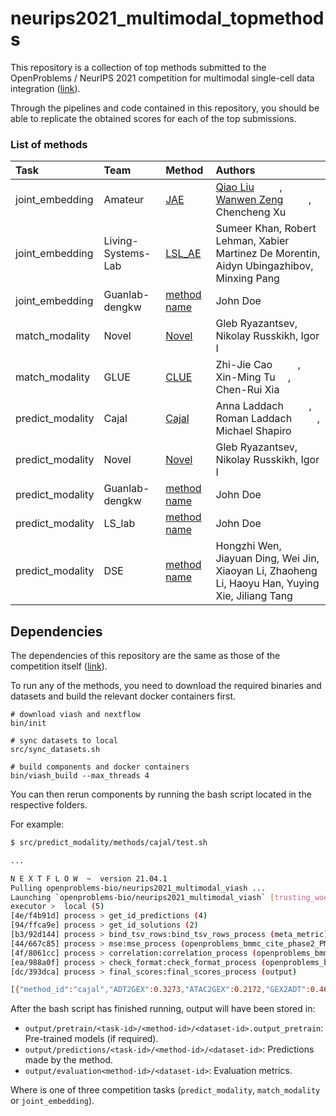 
<!-- README.md is generated from README.Rmd. Please edit that file -->

# neurips2021\_multimodal\_topmethods

This repository is a collection of top methods submitted to the
OpenProblems / NeurIPS 2021 competition for multimodal single-cell data
integration ([link](https://openproblems.bio/neurips_2021/)).

Through the pipelines and code contained in this repository, you should
be able to replicate the obtained scores for each of the top
submissions.

### List of methods

| Task              | Team               | Method                                                                         | Authors                                                                                                                                                                                                                                                                                                                                                                                                                                                                                                                                                                                                                                                                                                                |
|:------------------|:-------------------|:-------------------------------------------------------------------------------|:-----------------------------------------------------------------------------------------------------------------------------------------------------------------------------------------------------------------------------------------------------------------------------------------------------------------------------------------------------------------------------------------------------------------------------------------------------------------------------------------------------------------------------------------------------------------------------------------------------------------------------------------------------------------------------------------------------------------------|
| joint\_embedding  | Amateur            | [JAE](src/joint_embedding/methods/jae/run/config.vsh.yaml)                     | <a href='http://liuqiao.me'>Qiao Liu</a> <a href='https://orcid.org/0000-0002-9781-3360'><img src='resources/orcid_id.svg' height='16'></a> <a href='https://github.com/'><img src='resources/github_mark.svg' height='16'></a>, <a href='https://scholar.google.com/citations?user=MbeOhkgAAAAJ&hl=zh-CN'>Wanwen Zeng</a> <a href='https://orcid.org/0000-0003-3426-0890'><img src='resources/orcid_id.svg' height='16'></a> <a href='https://github.com/'><img src='resources/github_mark.svg' height='16'></a>, Chencheng Xu <a href='https://orcid.org/0000-0002-2262-6966'><img src='resources/orcid_id.svg' height='16'></a> <a href='https://github.com/'><img src='resources/github_mark.svg' height='16'></a> |
| joint\_embedding  | Living-Systems-Lab | [LSL\_AE](src/joint_embedding/methods/lsl_ae/run/config.vsh.yaml)              | Sumeer Khan, Robert Lehman, Xabier Martinez De Morentin, Aidyn Ubingazhibov, Minxing Pang                                                                                                                                                                                                                                                                                                                                                                                                                                                                                                                                                                                                                              |
| joint\_embedding  | Guanlab-dengkw     | [method name](src/joint_embedding/methods/Guanlab-dengkw/run/config.vsh.yaml)  | John Doe <a href='https://orcid.org/0000-1111-2222-3333'><img src='resources/orcid_id.svg' height='16'></a> <a href='https://github.com/'><img src='resources/github_mark.svg' height='16'></a>                                                                                                                                                                                                                                                                                                                                                                                                                                                                                                                        |
| match\_modality | Novel              | [Novel](src/match_modality/methods/novel/run/config.vsh.yaml)                | Gleb Ryazantsev, Nikolay Russkikh, Igor I                                                                                                                                                                                                                                                                                                                                                                                                                                                                                                                                                                                                                                                                              |
| match\_modality   | GLUE               | [CLUE](src/match_modality/methods/clue/run/config.vsh.yaml)                    | Zhi-Jie Cao <a href='https://orcid.org/0000-0002-0026-671X'><img src='resources/orcid_id.svg' height='16'></a> <a href='https://github.com/'><img src='resources/github_mark.svg' height='16'></a>, Xin-Ming Tu <a href='https://github.com/'><img src='resources/github_mark.svg' height='16'></a>, Chen-Rui Xia <a href='https://github.com/'><img src='resources/github_mark.svg' height='16'></a>                                                                                                                                                                                                                                                                                                                  |
| predict\_modality | Cajal              | [Cajal](src/predict_modality/methods/cajal/run/config.vsh.yaml)                | Anna Laddach <a href='https://orcid.org/0000-0001-5552-6534'><img src='resources/orcid_id.svg' height='16'></a> <a href='https://github.com/'><img src='resources/github_mark.svg' height='16'></a>, Roman Laddach <a href='https://orcid.org/0000-0002-0118-4548'><img src='resources/orcid_id.svg' height='16'></a> <a href='https://github.com/'><img src='resources/github_mark.svg' height='16'></a>, Michael Shapiro <a href='https://orcid.org/0000-0002-2769-9320'><img src='resources/orcid_id.svg' height='16'></a> <a href='https://github.com/'><img src='resources/github_mark.svg' height='16'></a>                                                                                                      |
| predict\_modality | Novel              | [Novel](src/predict_modality/methods/novel/run/config.vsh.yaml)                | Gleb Ryazantsev, Nikolay Russkikh, Igor I                                                                                                                                                                                                                                                                                                                                                                                                                                                                                                                                                                                                                                                                              |
| predict\_modality | Guanlab-dengkw     | [method name](src/predict_modality/methods/Guanlab-dengkw/run/config.vsh.yaml) | John Doe <a href='https://orcid.org/0000-1111-2222-3333'><img src='resources/orcid_id.svg' height='16'></a> <a href='https://github.com/'><img src='resources/github_mark.svg' height='16'></a>                                                                                                                                                                                                                                                                                                                                                                                                                                                                                                                        |
| predict\_modality | LS\_lab            | [method name](src/predict_modality/methods/LS_lab/run/config.vsh.yaml)         | John Doe <a href='https://orcid.org/0000-1111-2222-3333'><img src='resources/orcid_id.svg' height='16'></a> <a href='https://github.com/'><img src='resources/github_mark.svg' height='16'></a>                                                                                                                                                                                                                                                                                                                                                                                                                                                                                                                        |
| predict\_modality | DSE                | [method name](src/predict_modality/methods/DANCE/run/config.vsh.yaml)          | Hongzhi Wen, Jiayuan Ding, Wei Jin, Xiaoyan Li, Zhaoheng Li, Haoyu Han, Yuying Xie, Jiliang Tang                                                                                                                                                                                                                                                                                                                                                                                                                                                                                                                                                                                                                       |

## Dependencies

The dependencies of this repository are the same as those of the
competition itself
([link](https://openproblems.bio/neurips_docs/submission/quickstart/#2-configure-your-local-environment)).

To run any of the methods, you need to download the required binaries
and datasets and build the relevant docker containers first.

    # download viash and nextflow
    bin/init

    # sync datasets to local
    src/sync_datasets.sh

    # build components and docker containers
    bin/viash_build --max_threads 4

You can then rerun components by running the bash script located in the
respective folders.

For example:

``` bash
$ src/predict_modality/methods/cajal/test.sh

...

N E X T F L O W  ~  version 21.04.1
Pulling openproblems-bio/neurips2021_multimodal_viash ...
Launching `openproblems-bio/neurips2021_multimodal_viash` [trusting_woese] - revision: a28e0c22c5 [1.4.0]
executor >  local (5)
[4e/f4b91d] process > get_id_predictions (4)                                                            [100%] 4 of 4, cached: 3 ✔
[94/ffca9e] process > get_id_solutions (2)                                                              [100%] 4 of 4, cached: 4 ✔
[b3/92d144] process > bind_tsv_rows:bind_tsv_rows_process (meta_metric)                                 [100%] 1 of 1, cached: 1 ✔
[44/667c85] process > mse:mse_process (openproblems_bmmc_cite_phase2_PM_gex2adt)                        [100%] 4 of 4, cached: 3 ✔
[4f/8061cc] process > correlation:correlation_process (openproblems_bmmc_cite_phase2_PM_gex2adt)        [100%] 4 of 4, cached: 3 ✔
[ea/988a0f] process > check_format:check_format_process (openproblems_bmmc_cite_phase2_PM_gex2adt)      [100%] 4 of 4, cached: 3 ✔
[dc/393dca] process > final_scores:final_scores_process (output)                                        [100%] 1 of 1 ✔

[{"method_id":"cajal","ADT2GEX":0.3273,"ATAC2GEX":0.2172,"GEX2ADT":0.4613,"GEX2ATAC":0.178,"Overall":0.2959}]
```

After the bash script has finished running, output will have been stored
in:

-   `output/pretrain/<task-id>/<method-id>/<dataset-id>.output_pretrain`:
    Pre-trained models (if required).
-   `output/predictions/<task-id>/<method-id>/<dataset-id>`: Predictions
    made by the method.
-   `output/evaluation<method-id>/<dataset-id>`: Evaluation metrics.

Where <task-id> is one of three competition tasks (`predict_modality`,
`match_modality` or `joint_embedding`).
